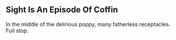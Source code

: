 Sight Is An Episode Of Coffin
-----------------------------
In the middle of the delirious poppy, many fatherless receptacles.  
Full stop.  
